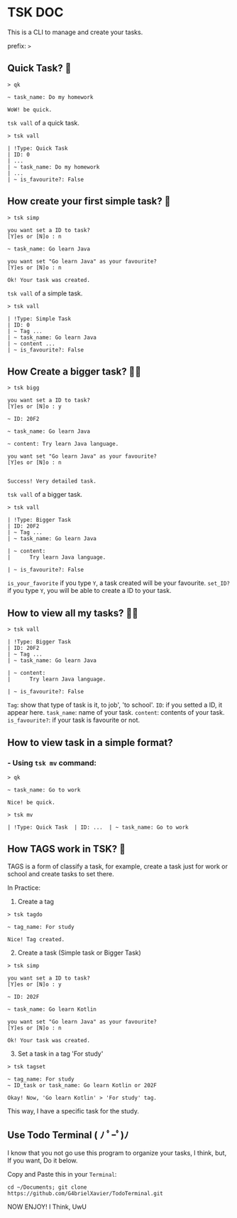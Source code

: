 # TSK DOC

This is a CLI to manage and create your tasks.

prefix: `>`

## Quick Task? 🤔

```
> qk

~ task_name: Do my homework

WoW! be quick.
```

`tsk vall` of a quick task.

```
> tsk vall

| !Type: Quick Task
| ID: 0
| ...
| ~ task_name: Do my homework
| ...
| ~ is_favourite?: False

```

## How create your first simple task? 🥸

```
> tsk simp

you want set a ID to task?
[Y]es or [N]o : n

~ task_name: Go learn Java

you want set "Go learn Java" as your favourite?
[Y]es or [N]o : n

Ok! Your task was created.
```

`tsk vall` of a simple task.

```
> tsk vall

| !Type: Simple Task
| ID: 0
| ~ Tag ...
| ~ task_name: Go learn Java
| ~ content ...
| ~ is_favourite?: False

```

## How Create a bigger task? 🗿🍷

```
> tsk bigg

you want set a ID to task?
[Y]es or [N]o : y

~ ID: 20F2

~ task_name: Go learn Java

~ content: Try learn Java language.

you want set "Go learn Java" as your favourite?
[Y]es or [N]o : n


Success! Very detailed task.
```

`tsk vall` of a bigger task.

```
> tsk vall

| !Type: Bigger Task
| ID: 20F2
| ~ Tag ...
| ~ task_name: Go learn Java

| ~ content:
|      Try learn Java language.

| ~ is_favourite?: False

```

`is_your_favorite` if you type `Y`, a task created will be your favourite.
`set_ID?` if you type `Y`, you will be able to create a ID to your task.


## How to view all my tasks? 😶‍🌫️

```
> tsk vall

| !Type: Bigger Task
| ID: 20F2
| ~ Tag ...
| ~ task_name: Go learn Java

| ~ content:
|      Try learn Java language.

| ~ is_favourite?: False

```

`Tag`: show that type of task is it, to job', 'to school'.
`ID`: if you setted a ID, it appear here.
`task_name`: name of your task.
`content`: contents of your task.
`is_favourite?`: if your task is favourite or not.


## How to view task in a simple format?
### - Using `tsk mv` command:

```
> qk

~ task_name: Go to work

Nice! be quick.

> tsk mv

| !Type: Quick Task  | ID: ...  | ~ task_name: Go to work  

```

## How TAGS work in TSK? 👀

TAGS is a form of classify a task, for example, create a task just for work or school and create tasks to set there.

In Practice:

1. Create a tag
```
> tsk tagdo

~ tag_name: For study

Nice! Tag created.
```

2. Create a task (Simple task or Bigger Task)
```
> tsk simp

you want set a ID to task?
[Y]es or [N]o : y

~ ID: 202F

~ task_name: Go learn Kotlin

you want set "Go learn Java" as your favourite?
[Y]es or [N]o : n

Ok! Your task was created.
```

3. Set a task in a tag 'For study'
```
> tsk tagset

~ tag_name: For study
~ ID_task or task_name: Go learn Kotlin or 202F

Okay! Now, 'Go learn Kotlin' > 'For study' tag.
```

This way, I have a specific task for the study.


## Use Todo Terminal ( ﾉ ﾟｰﾟ)ﾉ

I know that you not go use this program to organize your tasks, I think, but, If you want, Do it below.

Copy and Paste this in your `Terminal`:
```
cd ~/Documents; git clone https://github.com/G4brielXavier/TodoTerminal.git
```

NOW ENJOY! I Think, UwU
